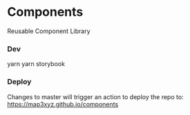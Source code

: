 # Components

Reusable Component Library

### Dev
yarn
yarn storybook

### Deploy
Changes to master will trigger an action to deploy the repo to: https://map3xyz.github.io/components